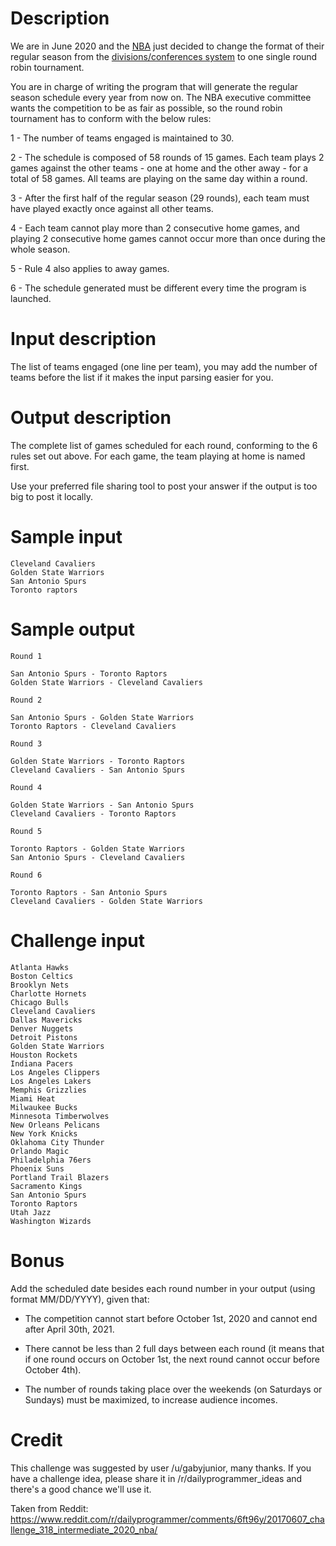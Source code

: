 # Description

We are in June 2020 and the [NBA](https://en.wikipedia.org/wiki/National_Basketball_Association) just decided to change the format of their regular season from the [divisions/conferences system](https://en.wikipedia.org/wiki/National_Basketball_Association#Regular_season) to one single round robin tournament.

You are in charge of writing the program that will generate the regular season schedule every year from now on. The NBA executive committee wants the competition to be as fair as possible, so the round robin tournament has to conform with the below rules:

1 - The number of teams engaged is maintained to 30.

2 - The schedule is composed of 58 rounds of 15 games. Each team plays 2 games against the other teams - one at home and the other away - for a total of 58 games. All teams are playing on the same day within a round.

3 - After the first half of the regular season (29 rounds), each team must have played exactly once against all other teams.

4 - Each team cannot play more than 2 consecutive home games, and playing 2 consecutive home games cannot occur more than once during the whole season.

5 - Rule 4 also applies to away games.

6 - The schedule generated must be different every time the program is launched.

# Input description

The list of teams engaged (one line per team), you may add the number of teams before the list if it makes the input parsing easier for you.

# Output description

The complete list of games scheduled for each round, conforming to the 6 rules set out above. For each game, the team playing at home is named first.

Use your preferred file sharing tool to post your answer if the output is too big to post it locally.

# Sample input

    Cleveland Cavaliers
    Golden State Warriors
    San Antonio Spurs
    Toronto raptors

# Sample output

    Round 1
    
    San Antonio Spurs - Toronto Raptors
    Golden State Warriors - Cleveland Cavaliers
    
    Round 2
    
    San Antonio Spurs - Golden State Warriors
    Toronto Raptors - Cleveland Cavaliers
    
    Round 3
    
    Golden State Warriors - Toronto Raptors
    Cleveland Cavaliers - San Antonio Spurs
    
    Round 4
    
    Golden State Warriors - San Antonio Spurs
    Cleveland Cavaliers - Toronto Raptors 
    
    Round 5
    
    Toronto Raptors - Golden State Warriors 
    San Antonio Spurs - Cleveland Cavaliers 
    
    Round 6
    
    Toronto Raptors - San Antonio Spurs
    Cleveland Cavaliers - Golden State Warriors

# Challenge input

    Atlanta Hawks
    Boston Celtics
    Brooklyn Nets
    Charlotte Hornets
    Chicago Bulls
    Cleveland Cavaliers
    Dallas Mavericks
    Denver Nuggets
    Detroit Pistons
    Golden State Warriors
    Houston Rockets
    Indiana Pacers
    Los Angeles Clippers
    Los Angeles Lakers
    Memphis Grizzlies
    Miami Heat
    Milwaukee Bucks
    Minnesota Timberwolves
    New Orleans Pelicans
    New York Knicks
    Oklahoma City Thunder
    Orlando Magic
    Philadelphia 76ers
    Phoenix Suns
    Portland Trail Blazers
    Sacramento Kings
    San Antonio Spurs
    Toronto Raptors
    Utah Jazz
    Washington Wizards

# Bonus

Add the scheduled date besides each round number in your output (using format MM/DD/YYYY), given that:

- The competition cannot start before October 1st, 2020 and cannot end after April 30th, 2021.

- There cannot be less than 2 full days between each round (it means that if one round occurs on October 1st, the next round cannot occur before October 4th).

- The number of rounds taking place over the weekends (on Saturdays or Sundays) must be maximized, to increase audience incomes.

# Credit

This challenge was suggested by user /u/gabyjunior, many thanks. If you have a challenge idea, please share it in /r/dailyprogrammer_ideas and there's a good chance we'll use it. 


Taken from Reddit: https://www.reddit.com/r/dailyprogrammer/comments/6ft96y/20170607_challenge_318_intermediate_2020_nba/
